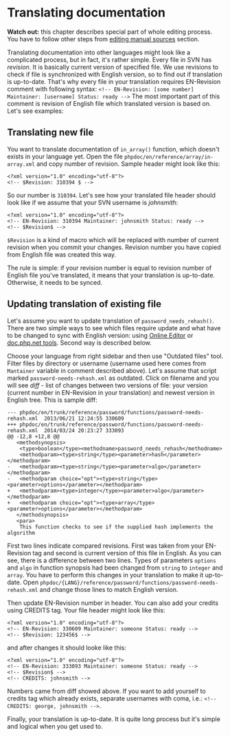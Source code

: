 # Translating documentation

**Watch out:** this chapter describes special part of whole editing process. You have to follow other steps from
[editing manual sources](editing.md) section.

Translating documentation into other languages might look like a complicated process, but in fact, it's rather simple.
Every file in SVN has *revision*. It is basically current version of specified file. We use revisions to check if file
is synchronized with English version, so to find out if translation is up-to-date. That's why every file in your
translation requires EN-Revision comment with following syntax:
`<!-- EN-Revision: [some number] Maintainer: [username] Status: ready -->`
The most important part of this comment is revision of English file which translated version is based on. Let's see
examples:

## Translating new file
You want to translate documentation of `in_array()` function, which doesn't exists in your language yet. Open the file
`phpdoc/en/reference/array/in-array.xml` and copy number of revision. Sample header might look like this:
```
<?xml version="1.0" encoding="utf-8"?>
<!-- $Revision: 310394 $ -->
```

So our number is `310394`. Let's see how your translated file header should look like if we assume that your SVN
username is *johnsmith*:
```
<?xml version="1.0" encoding="utf-8"?>
<!-- EN-Revision: 310394 Maintainer: johnsmith Status: ready -->
<!-- $Revision$ -->
```

`$Revision` is a kind of macro which will be replaced with number of current revision when you commit your changes.
Revision number you have copied from English file was created this way.

The rule is simple: if your revision number is equal to revision number of English file you've translated, it means
that your translation is up-to-date. Otherwise, it needs to be synced.

## Updating translation of existing file
Let's assume you want to update translation of `password_needs_rehash()`. There are two simple ways
to see which files require update and what have to be changed to sync with English version: using
[Online Editor](https://edit.php.net) or [doc.php.net tools](http://doc.php.net). Second way is described below.

Choose your language from right sidebar and then use "Outdated files" tool. Filter files by directory or username
(username used here comes from `Mantainer` variable in comment described above). Let's assume that script marked
`password-needs-rehash.xml` as outdated. Click on filename and you will see *diff* - list of changes between two
versions of file: your version (current number in EN-Revision in your translation) and newest version in English
tree. This is sample diff:

```
--- phpdoc/en/trunk/reference/password/functions/password-needs-rehash.xml	2013/06/21 12:24:55	330609
+++ phpdoc/en/trunk/reference/password/functions/password-needs-rehash.xml	2014/03/24 20:23:27	333093
@@ -12,8 +12,8 @@
   <methodsynopsis>
    <type>boolean</type><methodname>password_needs_rehash</methodname>
    <methodparam><type>string</type><parameter>hash</parameter></methodparam>
-   <methodparam><type>string</type><parameter>algo</parameter></methodparam>
-   <methodparam choice="opt"><type>string</type><parameter>options</parameter></methodparam>
+   <methodparam><type>integer</type><parameter>algo</parameter></methodparam>
+   <methodparam choice="opt"><type>array</type><parameter>options</parameter></methodparam>
   </methodsynopsis>
   <para>
    This function checks to see if the supplied hash implements the algorithm
```

First two lines indicate compared revisions. First was taken from your EN-Revision tag and second is current version
of this file in English. As you can see, there is a difference between two lines. Types of parameters `options` and
`algo` in function synopsis had been changed from `string` to `integer` and `array`. You have to perform this changes
in your translation to make it up-to-date. Open `phpdoc/{LANG}/reference/password/functions/password-needs-rehash.xml`
and change those lines to match English version.

Then update EN-Revision number in header. You can also add your credits using CREDITS tag. Your file header might look like this:
```
<?xml version="1.0" encoding="utf-8"?>
<!-- EN-Revision: 330609 Maintainer: someone Status: ready -->
<!-- $Revision: 123456$ -->
```
and after changes it should looke like this:
```
<?xml version="1.0" encoding="utf-8"?>
<!-- EN-Revision: 333093 Maintainer: someone Status: ready -->
<!-- $Revision$ -->
<!-- CREDITS: johnsmith -->
```
Numbers came from diff showed above. If you want to add yourself to credits tag which already exists, separate
usernames with coma, i.e.: `<!-- CREDITS: george, johnsmith -->`.

Finally, your translation is up-to-date. It is quite long process but it's simple and logical when you get used to.